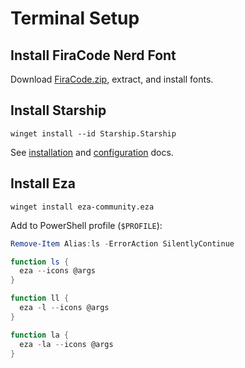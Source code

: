 # Terminal Setup

## Install FiraCode Nerd Font

Download [FiraCode.zip](https://github.com/ryanoasis/nerd-fonts/releases/download/v3.4.0/FiraCode.zip), extract, and install fonts.

## Install Starship

```shell
winget install --id Starship.Starship
```

See [installation](https://starship.rs/guide/) and [configuration](https://starship.rs/config/) docs.

## Install Eza

```shell
winget install eza-community.eza
```

Add to PowerShell profile (`$PROFILE`):

```powershell
Remove-Item Alias:ls -ErrorAction SilentlyContinue

function ls {
  eza --icons @args
}

function ll {
  eza -l --icons @args
}

function la {
  eza -la --icons @args
}
```